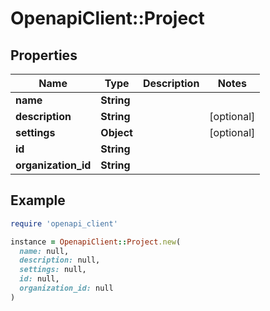 # OpenapiClient::Project

## Properties

| Name | Type | Description | Notes |
| ---- | ---- | ----------- | ----- |
| **name** | **String** |  |  |
| **description** | **String** |  | [optional] |
| **settings** | **Object** |  | [optional] |
| **id** | **String** |  |  |
| **organization_id** | **String** |  |  |

## Example

```ruby
require 'openapi_client'

instance = OpenapiClient::Project.new(
  name: null,
  description: null,
  settings: null,
  id: null,
  organization_id: null
)
```

